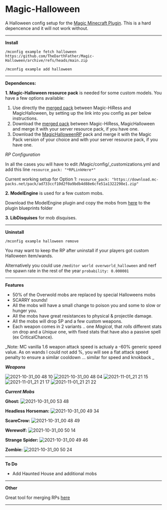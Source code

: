 # Magic-Halloween
A Halloween config setup for the [Magic Minecraft Plugin](https://www.spigotmc.org/resources/magic.1056/). This is a hard depencence and it will not work without.


------------------------------------
**Install**

`/mconfig example fetch halloween https://github.com/TheDarthFather/Magic-Halloween/archive/refs/heads/main.zip`

`/mconfig example add halloween`


------------------------------------
**Dependences:** 


**1. Magic-Halloween resource pack** is needed for some custom models.
You have a few options available:
1. Use directly the [merged pack](https://download.mc-packs.net/pack/597e35b3b13bc930521dcf9dfd162ce755bb9d8f.zip) between Magic-HiRess and MagicHalloween, by setting up the link into you config as per below instructions.  
2. Download the [merged pack](https://download.mc-packs.net/pack/597e35b3b13bc930521dcf9dfd162ce755bb9d8f.zip) between Magic-HiRess, MagicHalloween and merge it with your server resource pack, if you have one. 
3. Download the [MagicHalloweenRP](https://github.com/TheDarthFather/Magic-Halloween-Dependences/raw/main/MagicHalloweenRP/MagicHalloweenRP.zip) pack and merge it with the Magic Pack version of your choice and with your server resource pack, if you have one. 



_RP Configuration_

In all the cases you will have to edit /Magic/config/\_customizations.yml and add this line `resource_pack: "*RPLinkHere*"`

Current working setup for Option 1: `resource_pack: "https://download.mc-packs.net/pack/ad733ccf10d2f0a9bdb4d88e6cfe51a1322298e1.zip"`


**2. ModelEngine** is used for a few custom mobs.

Download the ModelEngine plugin and copy the mobs from [here](https://github.com/TheDarthFather/Magic-Halloween/tree/dependences/dependences/modelengine/blueprints) to the plugin blueprints folder

**3. LibDisquises** for mob disquises. 

------------------------------------
**Uninstall**

`/mconfig example halloween remove`

You may want to keep the RP after uninstall if your players got custom Halloween item/wands.

Alternatively you could use `/meditor world overworld_halloween` and nerf the spawn rate in the rest of the year `probability: 0.000001` 

------------------------------------
**Features**

- 50% of the Overwold mobs are replaced by special Halloweens mobs
- SCARRY sounds!
- All the mobs will have a small change to poison you and some to slow or hunger you.
- All the mobs have great resistances to physical & projectile damage.
- All the mobs will drop SP and a few custom weapons. 
- Each weapon comes in 2 variants .. one _Magical_, that _rolls_ different stats on drop and a _Unique_ one, with fixed stats that have also a passive spell (ex CriticalChance). 

_Note: MC vanilla 1.6 weapon attack speed is actualy a -60% generic speed value. As on wands I could not add %, you will see a flat attack speed penalty to ensure a similar cooldown ... similar for speed and knokback   _

**_Weapons_**

![2021-10-31_00 48 10](https://user-images.githubusercontent.com/23462204/139560597-0717c227-cc6b-408f-9c80-9121e463f62e.png)
![2021-10-31_00 48 04](https://user-images.githubusercontent.com/23462204/139560599-edf5e20a-c03b-4ed4-ad95-8d538a900044.png)
![2021-11-01_21 21 15](https://user-images.githubusercontent.com/23462204/139738159-8f1e583b-76ca-4680-8e7a-85413f0debb7.png)
![2021-11-01_21 21 17](https://user-images.githubusercontent.com/23462204/139738169-9fe5ca0b-343a-4b04-8c4b-2c1b0cc3ae2b.png)
![2021-11-01_21 21 22](https://user-images.githubusercontent.com/23462204/139738179-86e0d06e-e4f7-42a3-92ae-2b650c72c073.png)

**_Current Mobs_**

**Ghost:**
![2021-10-31_00 53 48](https://user-images.githubusercontent.com/23462204/139560625-0807e3ab-71e3-4d22-bdd3-640c6f9e453b.png)

**Headless Horseman:** 
![2021-10-31_00 49 34](https://user-images.githubusercontent.com/23462204/139560628-c3fda435-29f7-4317-9743-e5a82e174b68.png)

**ScareCrow:**
![2021-10-31_00 48 49](https://user-images.githubusercontent.com/23462204/139560641-b94dc8f6-06f6-4c80-b3ea-4bda5b0f05d6.png)

**Werewolf:** 
![2021-10-31_00 50 14](https://user-images.githubusercontent.com/23462204/139560645-ce42475b-c5c3-4eb4-a122-c6c24b3bfe21.png)

**Strange Spider:**
![2021-10-31_00 49 46](https://user-images.githubusercontent.com/23462204/139560648-ab6e19c4-9be8-4164-85bf-18b45cf3a5d5.png)

**Zombie:**
![2021-10-31_00 50 24](https://user-images.githubusercontent.com/23462204/139560654-39bc8d96-d37d-411a-8fe8-72537f8e6828.png)


------------------------------------
**To Do**

- Add Haunted House and additional mobs

------------------------------------
**Other**

Great tool for merging RPs [here](https://merge.elmakers.com/)

------------------------------------
